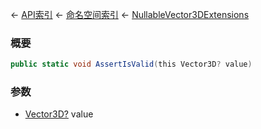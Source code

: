 ← [API索引](Api-Index) ← [命名空间索引](Namespace-Index) ← [NullableVector3DExtensions](VRageMath.NullableVector3DExtensions)

### 概要

```csharp
public static void AssertIsValid(this Vector3D? value)
```

### 参数

* [Vector3D?](https://docs.microsoft.com/en-us/dotnet/api/System.Nullable-1?view=netframework-4.6) value
